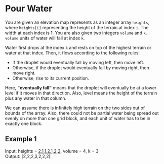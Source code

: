 # Pour Water

You are given an elevation map represents as an integer array <code>heights</code>, where <code>heights[i]</code> representing the height of the terrain at index <code>i</code>. The width at each index is 1. You are also given two integers <code>volume</code> and <code>k</code>. <code>volume</code> units of water will fall at index <code>k</code>.

Water first drops at the index <code>k</code> and rests on top of the highest terrain or water at that index. Then, it flows according to the following rules:

- If the droplet would eventually fall by moving left, then move left.
- Otherwise, if the droplet would eventually fall by moving right, then move right.
- Otherwise, rise to its current position.

Here, <b>"eventually fall"</b> means that the droplet will eventually be at a lower level if it moves in that direction. Also, level means the height of the terrain plus any water in that column.

We can assume there is infinitely high terrain on the two sides out of bounds of the array. Also, there could not be partial water being spread out evenly on more than one grid block, and each unit of water has to be in exactly one block.


## Example 1

Input: heights = [2,1,1,2,1,2,2](./example1.PNG), volume = 4, k = 3 </br>
Output: [2,2,2,3,2,2,2]
